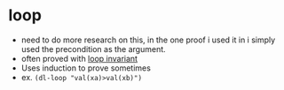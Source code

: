 # loop

- need to do more research on this, in the one proof i used it in i simply used
  the precondition as the argument.
- often proved with [loop invariant](../pages/loopinvariant.md)
- Uses induction to prove sometimes
- ex. `(dl-loop "val(xa)>val(xb)")`

